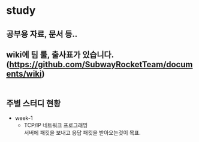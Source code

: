 study
=====

공부용 자료, 문서 등..<br>
<br>
wiki에 팀 룰, 출사표가 있습니다.<br>
(https://github.com/SubwayRocketTeam/documents/wiki)<br>
<br>
<br>
주별 스터디 현황
----
* week-1
  - TCP/IP 네트워크 프로그래밍<br>
  서버에 패킷을 보내고 응답 패킷을 받아오는것이 목표.

